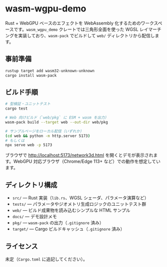# wasm-wgpu-demo

Rust + WebGPU ベースのエフェクトを WebAssembly 化するためのワークスペースです。`wasm_wgpu_demo` クレートでは三角形全面を使った WGSL レイマーチングを実装しており、`wasm-pack` でビルドして `web/` ディレクトリから配信します。

## 事前準備

```bash
rustup target add wasm32-unknown-unknown
cargo install wasm-pack
```

## ビルド手順

```bash
# 型検証・ユニットテスト
cargo test

# Web 向けビルド（`web/pkg` に ESM + wasm を出力）
wasm-pack build --target web --out-dir web/pkg

# サンプルページをローカル配信（いずれか）
(cd web && python -m http.server 5173)
# もしくは
npx serve web -p 5173
```

ブラウザで <http://localhost:5173/network3d.html> を開くとデモが表示されます。WebGPU 対応ブラウザ（Chrome/Edge 113+ など）での動作を想定しています。

## ディレクトリ構成

- `src/` — Rust 実装（`lib.rs`、WGSL シェーダ、パラメータ演算など）
- `tests/` — パラメータやジオメトリ生成ロジックのユニットテスト群
- `web/` — ビルド成果物を読み込むシンプルな HTML サンプル
- `docs/` — デモ設計メモ
- `pkg/` — `wasm-pack` の出力（`.gitignore` 済み）
- `target/` — Cargo ビルドキャッシュ（`.gitignore` 済み）

## ライセンス

未定（`Cargo.toml` に追記してください）。
